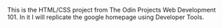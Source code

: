 This is the HTML/CSS project from The Odin Projects Web Development 101. In it I will replicate the google homepage using Developer Tools.